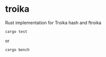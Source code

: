 # troika
Rust implementation for Troika hash and ftroika

```
cargo test
```
or
```
cargo bench
```
